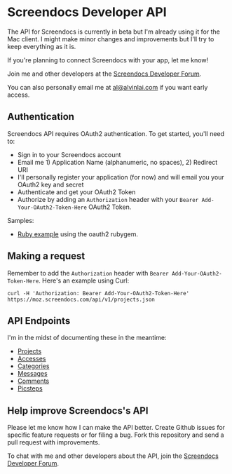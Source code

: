 Screendocs Developer API
============

The API for Screendocs is currently in beta but I'm already using it for the Mac client. I might make minor changes and improvements but I'll try to keep everything as it is.

If you're planning to connect Screendocs with your app, let me know!

Join me and other developers at the [Screendocs Developer Forum](https://groups.google.com/forum/#!forum/screendocs-developers).

You can also personally email me at [al@alvinlai.com](mailto:al@alvinlai.com) if you want early access.

Authentication
--------------

Screendocs API requires OAuth2 authentication. To get started, you'll need to:

- Sign in to your Screendocs account
- Email me 1) Application Name (alphanumeric, no spaces), 2) Redirect URI
- I'll personally register your application (for now) and will email you your OAuth2 key and secret
- Authenticate and get your OAuth2 Token
- Authorize by adding an `Authorization` header with your `Bearer Add-Your-OAuth2-Token-Here` OAuth2 Token.

Samples:

- [Ruby example](https://github.com/alvinlai/screendocs-api/blob/master/examples/ruby_oauth2_example.rb) using the oauth2 rubygem.

Making a request
----------------

Remember to add the `Authorization` header with `Bearer Add-Your-OAuth2-Token-Here`. Here's an example using Curl:

```shell
curl -H 'Authorization: Bearer Add-Your-OAuth2-Token-Here' https://moz.screendocs.com/api/v1/projects.json
```

API Endpoints
-------------

I'm in the midst of documenting these in the meantime:

* [Projects](https://github.com/alvinlai/screendocs-api/blob/master/sections/projects.md)
* [Accesses](https://github.com/alvinlai/screendocs-api/blob/master/sections/accesses.md)
* [Categories](https://github.com/alvinlai/screendocs-api/blob/master/sections/categories.md)
* [Messages](https://github.com/alvinlai/screendocs-api/blob/master/sections/messages.md)
* [Comments](https://github.com/alvinlai/screendocs-api/blob/master/sections/comments.md)
* [Picsteps](https://github.com/alvinlai/screendocs-api/blob/master/sections/picsteps.md)

Help improve Screendocs's API
---------------------------

Please let me know how I can make the API better. Create Github issues for specific feature requests or for filing a bug. Fork this repository and send a pull request with improvements.

To chat with me and other developers about the API, join the [Screendocs Developer Forum](https://groups.google.com/forum/#!forum/screendocs-developers).